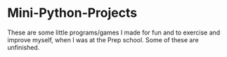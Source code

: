 # Mini-Python-Projects
These are some little programs/games I made for fun and to exercise and improve myself, when I was at the Prep school.
Some of these are unfinished.
